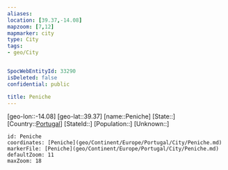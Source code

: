 ```yaml
---
aliases: 
location: [39.37,-14.08]
mapzoom: [7,12] 
mapmarker: city 
type: City
tags:
- geo/City


SpocWebEntityId: 33290
isDeleted: false
confidential: public

title: Peniche
---
```

[geo-lon::-14.08]
[geo-lat::39.37]
[name::Peniche]
[State::]
[Country::[Portugal](geo/Continent/Europe/Portugal.md)]
[StateId::]
[Population::]
[Unknown::]


```leaflet
id: Peniche
coordinates: [Peniche](geo/Continent/Europe/Portugal/City/Peniche.md)
markerFile: [Peniche](geo/Continent/Europe/Portugal/City/Peniche.md)
defaultZoom: 11 
maxZoom: 18
```


